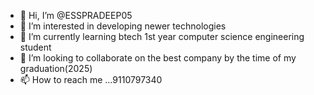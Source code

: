 - 👋 Hi, I’m @ESSPRADEEP05
- 👀 I’m interested in developing newer technologies 
- 🌱 I’m currently learning btech 1st year computer science engineering student 
- 💞️ I’m looking to collaborate on the best company by the time of my graduation(2025)
- 📫 How to reach me ...9110797340

<!---
ESSPRADEEP05/ESSPRADEEP05 is a ✨ special ✨ repository because its `README.md` (this file) appears on your GitHub profile.
You can click the Preview link to take a look at your changes.
--->
